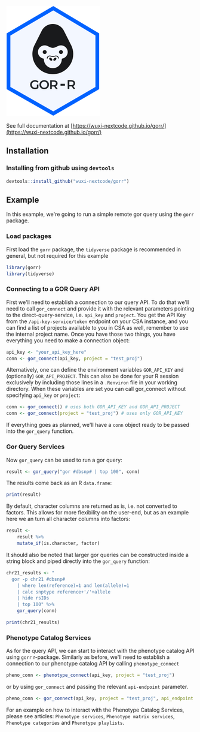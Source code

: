 ![GOR-R](man/figures/logo.svg)

See full documentation at [https://wuxi-nextcode.github.io/gorr/](https://wuxi-nextcode.github.io/gorr/)

## Installation

### Installing from github using `devtools`

``` r
devtools::install_github("wuxi-nextcode/gorr")
```

## Example
In this example, we're going to run a simple remote gor query using the `gorr` package. 

### Load packages

First load the `gorr` package, the `tidyverse` package is recommended in general, but not required for this example

``` r
library(gorr)
library(tidyverse)
```

### Connecting to a GOR Query API

First we'll need to establish a connection to our query API. To do that we'll need to call `gor_connect` and provide it with the relevant parameters pointing to the direct-query-service, i.e. `api_key` and `project`. You get the API Key from the `/api-key-service/token` endpoint on your CSA instance, and you can find a list of projects available to you in CSA as well, remember to use the internal project name. Once you have those two things, you have everything you need to make a connection object:

``` r
api_key <- "your_api_key_here"
conn <- gor_connect(api_key, project = "test_proj")
```

Alternatively, one can define the environment variables `GOR_API_KEY` and (optionally) `GOR_API_PROJECT`. This can also be done for your R session exclusively by including those lines in a `.Renviron` file in your working directory. When these variables are set you can call gor_connect without specifying `api_key` or `project`:

```r
conn <- gor_connect() # uses both GOR_API_KEY and GOR_API_PROJECT
conn <- gor_connect(project = "test_proj") # uses only GOR_API_KEY 
```

If everything goes as planned, we'll have a `conn` object ready to be passed into the `gor_query` function.

### Gor Query Services

Now `gor_query` can be used to run a gor query:

```r 
result <- gor_query("gor #dbsnp# | top 100", conn)
```

The results come back as an R `data.frame`:

``` r
print(result)
```

By default, character columns are returned as is, i.e. not converted to factors. This allows for more flexibility on the user-end, but as an example here we an turn all character columns into factors:

``` r
result <- 
    result %>%
    mutate_if(is.character, factor)
```

It should also be noted that larger gor queries can be constructed inside a string block and piped directly into the 
`gor_query` function:

``` r
chr21_results <- "
  gor -p chr21 #dbsnp# 
    | where len(reference)=1 and len(allele)=1
    | calc snptype reference+'/'+allele 
    | hide rsIDs
    | top 100" %>%
    gor_query(conn)
```

``` r
print(chr21_results)
```

### Phenotype Catalog Services

As for the query API, we can start to interact with the phenotype catalog API using `gorr` r-package. Similarly as before, we'll need to establish a connection to our phenotype catalog API by calling  `phenotype_connect`

``` r
pheno_conn <- phenotype_connect(api_key, project = "test_proj")
```

or by using `gor_connect` and passing the relevant `api-endpoint` parameter.

``` r
pheno_conn <- gor_connect(api_key, project = "test_proj", api_endpoint = "api/phenotype-catalog")
```

For an example on how to interact with the Phenotype Catalog Services, please see articles: `Phenotype services`, `Phenotype matrix services`, `Phenotype categories` and `Phenotype playlists`.
